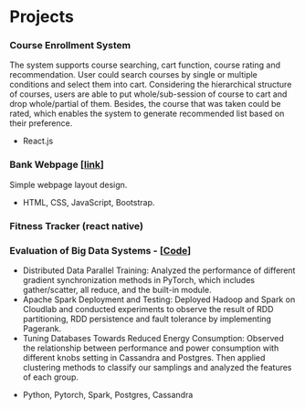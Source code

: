 # Projects


### Course Enrollment System
The system supports course searching, cart function, course rating and recommendation. User could search courses by single or multiple conditions and select them into cart.
Considering the hierarchical structure of courses, users are able to put whole/sub-session of course to cart and drop whole/partial of them. Besides, the course that was taken could be rated, which enables the system to generate recommended list based on their preference.
* React.js

### Bank Webpage  [[**link**]](https://jiun-ting.github.io/bank%20webpage/index.html) 
Simple webpage layout design.
* HTML, CSS, JavaScript, Bootstrap.

### Fitness Tracker (react native)

### Evaluation of Big Data Systems   -  [[**Code**]]( https://github.com/Jiun-Ting/CS744-Big-Data-Systems)
-	Distributed Data Parallel Training: Analyzed the performance of different gradient synchronization methods in PyTorch, which includes gather/scatter, all reduce, and the built-in module. 
-	Apache Spark Deployment and Testing: Deployed Hadoop and Spark on Cloudlab and conducted experiments to observe the result of RDD partitioning, RDD persistence and fault tolerance by implementing Pagerank.
-	Tuning Databases Towards Reduced Energy Consumption: Observed the relationship between performance and power consumption with different knobs setting in Cassandra and Postgres. Then applied clustering methods to classify our samplings and analyzed the features of each group. 
* Python, Pytorch, Spark, Postgres, Cassandra
